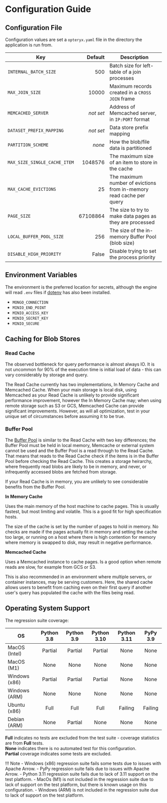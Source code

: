 # Configuration Guide

## Configuration File

Configuration values are set a `opteryx.yaml` file in the directory the application is run from.

 Key                        | Default     | Description
--------------------------- | ----------: | -----------
`INTERNAL_BATCH_SIZE`       | 500         | Batch size for left-table of a join processes
`MAX_JOIN_SIZE`             | 10000       | Maximum records created in a `CROSS JOIN` frame
`MEMCACHED_SERVER`          | _not set_   | Address of Memcached server, in `IP:PORT` format
`DATASET_PREFIX_MAPPING`    | _not set_   | Data store prefix mapping
`PARTITION_SCHEME`          | _none_      | How the blob/file data is partitioned
`MAX_SIZE_SINGLE_CACHE_ITEM` | 1048576    | The maximum size of an item to store in the cache
`MAX_CACHE_EVICTIONS`       | 25          | The maximum number of evictions from in-memory read cache per query
`PAGE_SIZE`                 | 67108864    | The size to try to make data pages as they are processed
`LOCAL_BUFFER_POOL_SIZE`    | 256          | The size of the in-memory Buffer Pool (blob size)
`DISABLE_HIGH_PRIORITY`     | False       | Disable trying to set the process priority

## Environment Variables

The environment is the preferred location for secrets, although the engine will read `.env` files if [dotenv](https://pypi.org/project/python-dotenv/) has also been installed.

- `MONGO_CONNECTION`
- `MINIO_END_POINT`
- `MINIO_ACCESS_KEY`
- `MINIO_SECRET_KEY`
- `MINIO_SECURE`

## Caching for Blob Stores

### Read Cache

The observed bottleneck for query performance is almost always IO. It is not uncommon for 90% of the execution time is initial load of data - this can vary considerably by storage and query.

The Read Cache currently has two implementations, In Memory Cache and Memcached Cache. When your main storage is local disk, using Memcached as your Read Cache is unlikely to provide significant performance improvement, however  the In Memory Cache may; when using remote storage such as S3 or GCS, Memcached Cache can provide significant improvements. However, as will all optimization, test in your unique set of circumstances before assuming it to be true.

### Buffer Pool

The [Buffer Pool](https://www.ibm.com/docs/en/db2/11.5?topic=databases-buffer-pools) is similar to the Read Cache with two key differences; the Buffer Pool must be held in local memory, Memcache or external system cannot be used and the Buffer Pool is a read through to the Read Cache. That means that reads to the Read Cache check if the items is in the Buffer Pool before checking the Read Cache. This creates a storage heirarchy, where frequently read blobs are likely to be in memory, and never, or infrequently accessed blobs are fetched from storage.

If your Read Cache is in memory, you are unlikely to see considerable benefits from the Buffer Pool.

**In Memory Cache**

Uses the main memory of the host machine to cache pages. This is usually fastest, but most limiting and volatile. This is a good fit for high specification hosts.

The size of the cache is set by the number of pages to hold in memory. No checks are made if the pages actually fit in memory and setting the cache too large, or running on a host where there is high contention for memory where memory is swapped to disk, may result in negative performance.

**Memcached Cache**

Uses a Memcached instance to cache pages. Is a good option when remote reads are slow, for example from GCS or S3.

This is also recommended in an environment where multiple servers, or container instances, may be serving customers. Here, the shared cache allows users to benefit from caching even on their first query if another user's query has populated the cache with the files being read.

## Operating System Support

The regression suite coverage:

OS            | Python 3.8 | Python 3.9 | Python 3.10 | Python 3.11 | PyPy 3.9
------------- | :--------: | :--------: | :---------: | :---------: | :------: 
MacOS (Intel) | Partial    | Partial    | Partial     | None        | None
MacOS (M1)    | None       | None       | None        | None        | None
Windows (x86) | Partial    | Partial    | Partial     | None        | None
Windows (ARM) | None       | None       | None        | None        | None
Ubuntu (x86)  | Full       | Full       | Full        | Failing     | Failing
Debian (ARM)  | None       | Partial    | None        | None        | None

**Full** indicates no tests are excluded from the test suite - coverage statistics are from **Full** tests.  
**None** indicates there is no automated test for this configuration.  
**Partial** coverage indicates some tests are excluded.

!!! Note
    - Windows (x86) regression suite fails some tests due to issues with Apache Arrow.
    - PyPy regression suite fails due to issues with Apache Arrow.
    - Python 3.11 regression suite fails due to lack of 3.11 support on the test platform.
    - MacOs (M1) is not included in the regression suite due to lack of support on the test platform, but there is known usage on this configuration.
    - Windows (ARM) is not included in the regression suite  due to lack of support on the test platform.